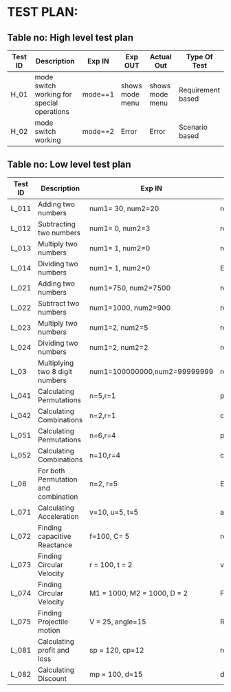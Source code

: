 # TEST PLAN:

## Table no: High level test plan

| **Test ID** | **Description**                                              | **Exp IN** | **Exp OUT** | **Actual Out** |**Type Of Test**  |    
|-------------|--------------------------------------------------------------|------------|-------------|----------------|------------------|
|  H_01       | mode switch working for special operations|  mode==1   | shows mode menu | shows mode menu |Requirement based|
|  H_02       |  mode switch working |  mode==2   | Error | Error | Scenario based |

## Table no: Low level test plan

| **Test ID** | **Description**                                              | **Exp IN** | **Exp OUT** | **Actual Out** |**Type Of Test**  |    
|-------------|--------------------------------------------------------------|------------|-------------|----------------|------------------|
|  L_011    | Adding two numbers | num1= 30, num2=20 |  result=50 | result=50 |Requirement based |
|  L_012    | Subtracting two numbers | num1= 0, num2=3 |  result=-3 | result=-3 |Requirement based |
|  L_013    | Multiply two numbers | num1= 1, num2=0 |  result=0 | result=0 |Requirement based |
|  L_014    | Dividing two numbers | num1= 1, num2=0 |  Error | Error |Requirement based |
|  L_021    | Adding two numbers | num1=750, num2=7500 | result=1500 | result=8250 | Scenario based |
|  L_022    | Subtract two numbers | num1=1000, num2=900 | result=1| result=1900 | Scenario based |
|  L_023    | Multiply two numbers | num1=2, num2=5 | result=2 | result=10 | Scenario based |
|  L_024    | Dividing two numbers | num1=2, num2=2 | result=3 | result=1 | Scenario based |
|  L_03     | Multiplying two 8 digit numbers | num1=100000000,num2=99999999 | result=9999999900000000 | Error | Boundary based |
|  L_041    | Calculating Permutations | n=5,r=1 | permres=5 | permres=5 | Requirement based |
|  L_042    | Calculating Combinations | n=2,r=1 | combres=2 | combres=2 | Requirement based |
|  L_051    | Calculating Permutations | n=6,r=4 | permres=10 | permres=15 | Scenario based |
|  L_052    | Calculating Combinations | n=10,r=4 | combres=40 | combres=210 | Scenario based |
|  L_06     | For both Permutation and combination | n=2, r=5 | Error | Error | Boundary based |
|  L_071    | Calculating Acceleration | v=10, u=5, t=5 | accefunc = 1 | accefunc = 1 | Scenario based |
|  L_072    | Finding capacitive Reactance | f=100, C= 5 | react= 0.00031830| react = 0.00031830 | Requirement based |
|  L_073    | Finding Circular Velocity | r = 100, t = 2 | velocity= 314.159265 | velocity = 314.159265 | Requirement based |
|  L_074    | Finding Circular Velocity | M1 = 1000, M2 = 1000, D = 2 | Force= 0.000016675 | Force = 0.000016675 | Requirement based |
|  L_075    | Finding Projectile motion | V = 25, angle=15 | Range = 31.887755 | Range  = 31.887755 | Requirement based |
|  L_081    | Calculating profit and loss | sp = 120, cp=12 | res = 108 | res  = 108 | Requirement based |
|  L_082    | Calculating Discount | mp = 100, d=15 | disc_price = 85 | disc_price  = 85 | Requirement based |


